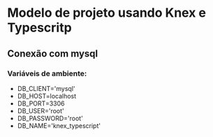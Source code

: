 # Modelo de projeto usando Knex e Typescritp

## Conexão com mysql

### Variáveis de ambiente:

- DB_CLIENT='mysql'
- DB_HOST=localhost
- DB_PORT=3306
- DB_USER='root'
- DB_PASSWORD='root'
- DB_NAME='knex_typescript'
